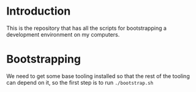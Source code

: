 # Introduction
This is the repository that has all the scripts for
bootstrapping a development environment on my computers.

# Bootstrapping
We need to get some base tooling installed so that the
rest of the tooling can depend on it, so the first step
is to run `./bootstrap.sh`
